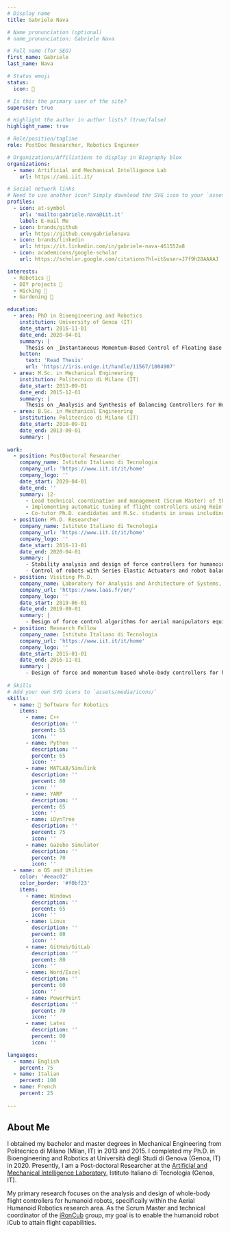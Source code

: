 ```yaml
---
# Display name
title: Gabriele Nava

# Name pronunciation (optional)
# name_pronunciation: Gabriele Nava

# Full name (for SEO)
first_name: Gabriele
last_name: Nava

# Status emoji
status:
  icon: 🚀

# Is this the primary user of the site?
superuser: true

# Highlight the author in author lists? (true/false)
highlight_name: true

# Role/position/tagline
role: PostDoc Researcher, Robotics Engineer

# Organizations/Affiliations to display in Biography blox
organizations:
  - name: Artificial and Mechanical Intelligence Lab
    url: https://ami.iit.it/

# Social network links
# Need to use another icon? Simply download the SVG icon to your `assets/media/icons/` folder.
profiles:
  - icon: at-symbol
    url: 'mailto:gabriele.nava@iit.it'
    label: E-mail Me
  - icon: brands/github
    url: https://github.com/gabrielenava
  - icon: brands/linkedin
    url: https://it.linkedin.com/in/gabriele-nava-461552a8
  - icon: academicons/google-scholar
    url: https://scholar.google.com/citations?hl=it&user=J7f9h28AAAAJ

interests:
  - Robotics 🤖
  - DIY projects 🔨
  - Hicking 🚵
  - Gardening 🌱

education:
  - area: PhD in Bioengineering and Robotics
    institution: University of Genoa (IT)
    date_start: 2016-11-01
    date_end: 2020-04-01
    summary: |
      Thesis on _Instantaneous Momentum-Based Control of Floating Base Systems_.
    button:
      text: 'Read Thesis'
      url: 'https://iris.unige.it/handle/11567/1004907'
  - area: M.Sc. in Mechanical Engineering
    institution: Politecnico di Milano (IT)
    date_start: 2013-09-01
    date_end: 2015-12-01
    summary: |
      Thesis on _Analysis and Synthesis of Balancing Controllers for Humanoid Robots_.
  - area: B.Sc. in Mechanical Engineering
    institution: Politecnico di Milano (IT)
    date_start: 2010-09-01
    date_end: 2013-09-01
    summary: |
      
work:
  - position: PostDoctoral Researcher
    company_name: Istituto Italiano di Tecnologia
    company_url: 'https://www.iit.it/it/home'
    company_logo: ''
    date_start: 2020-04-01
    date_end: ''
    summary: |2-
      - Lead technical coordination and management (Scrum Master) of the iRonCub team, a multidisciplinary group developing a jet-powered humanoid robot for disaster response.
      - Implementing automatic tuning of flight controllers using Reinforcement Learning; designing whole-body flight controllers for humanoid robots.
      - Co-tutor Ph.D. candidates and M.Sc. students in areas including robot force/torque control, aerodynamics, trajectory planning, jet engines and sensor modeling, hardware design and co-design strategies.
  - position: Ph.D. Researcher
    company_name: Istituto Italiano di Tecnologia
    company_url: 'https://www.iit.it/it/home'
    company_logo: ''
    date_start: 2016-11-01
    date_end: 2020-04-01
    summary: |
      - Stability analysis and design of force controllers for humanoid robots balancing using Quadratic Programming. 
      - Control of robots with Series Elastic Actuators and robot balancing in highly dynamic environments.
  - position: Visiting Ph.D.
    company_name: Laboratory for Analysis and Architecture of Systems, Toulouse (FR)
    company_url: 'https://www.laas.fr/en/'
    company_logo: ''
    date_start: 2019-06-01
    date_end: 2019-09-01
    summary: |
      - Design of force control algorithms for aerial manipulators equipped with on board Force/Torque sensors.
  - position: Research Fellow
    company_name: Istituto Italiano di Tecnologia
    company_url: 'https://www.iit.it/it/home'
    company_logo: ''
    date_start: 2015-01-01
    date_end: 2016-11-01
    summary: |
      - Design of force and momentum based whole-body controllers for humanoid robots, in the context of the European Projects KOROIBOT and [CoDyCo](https://codyco.eu/).
          
# Skills
# Add your own SVG icons to `assets/media/icons/`
skills:
  - name: 🤖 Software for Robotics
    items:
      - name: C++
        description: ''
        percent: 55
        icon: ''
      - name: Python
        description: ''
        percent: 65
        icon: ''
      - name: MATLAB/Simulink
        description: ''
        percent: 80
        icon: ''
      - name: YARP
        description: ''
        percent: 65
        icon: ''
      - name: iDynTree
        description: ''
        percent: 75
        icon: ''
      - name: Gazebo Simulator
        description: ''
        percent: 70
        icon: ''
  - name: ⚙️ OS and Utilities
    color: '#eeac02'
    color_border: '#f0bf23'
    items:
      - name: Windows
        description: ''
        percent: 65
        icon: ''
      - name: Linux
        description: ''
        percent: 80
        icon: ''
      - name: GitHub/GitLab
        description: ''
        percent: 80
        icon: ''
      - name: Word/Excel
        description: ''
        percent: 60
        icon: ''
      - name: PowerPoint
        description: ''
        percent: 70
        icon: ''
      - name: Latex
        description: ''
        percent: 80
        icon: ''

languages:
  - name: English
    percent: 75
  - name: Italian
    percent: 100
  - name: French
    percent: 25
    
---
```


## About Me

I obtained my bachelor and master degrees in Mechanical Engineering from Politecnico di Milano (Milan, IT) in 2013 and 2015. I completed my Ph.D. in Bioengineering and Robotics at Università degli Studi di Genova (Genoa, IT) in 2020. Presently, I am a Post-doctoral Researcher at the [Artificial and Mechanical Intelligence Laboratory](https://ami.iit.it/it/), Istituto Italiano di Tecnologia (Genoa, IT).

My primary research focuses on the analysis and design of whole-body flight controllers for humanoid robots, specifically within the Aerial Humanoid Robotics research area. As the Scrum Master and technical coordinator of the [iRonCub](https://ami.iit.it/it/aerial-humanoid-robotics) group, my goal is to enable the humanoid robot iCub to attain flight capabilities.

